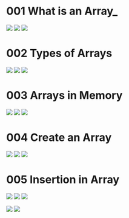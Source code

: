 # 001 What is an Array_
![](Images/2022-10-08-23-53-38.png)
![](Images/2022-10-09-00-11-01.png)
![](Images/2022-10-09-00-12-00.png)

# 002 Types of Arrays
![](Images/2022-10-09-00-13-46.png)
![](Images/2022-10-09-00-17-48.png)
![](Images/2022-10-09-00-18-02.png)

# 003 Arrays in Memory
![](Images/2022-10-09-00-21-42.png)
![](Images/2022-10-09-00-23-27.png)
![](Images/2022-10-09-00-22-41.png)

# 004 Create an Array
![](Images/2022-10-09-07-52-57.png)
![](Images/2022-10-09-07-53-22.png)
![](Images/2022-10-09-08-02-44.png)

# 005 Insertion in Array
![](Images/2022-10-09-08-08-38.png)
![](Images/2022-10-09-08-10-11.png)
![](Images/2022-10-09-08-12-24.png)

![](Images/2022-10-09-10-36-47.png)
![](Images/2022-10-09-15-10-53.png)